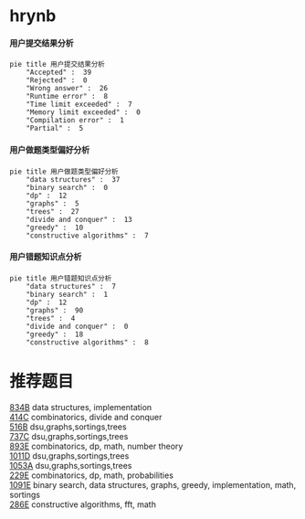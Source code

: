 # hrynb

<!-- tabs:start -->



#### **用户提交结果分析**

```mermaid
pie title 用户提交结果分析
    "Accepted" :  39
    "Rejected" :  0
    "Wrong answer" :  26
    "Runtime error" :  8
    "Time limit exceeded" :  7
    "Memory limit exceeded" :  0
    "Compilation error" :  1
    "Partial" :  5
```

#### **用户做题类型偏好分析**

```mermaid
pie title 用户做题类型偏好分析
    "data structures" :  37
    "binary search" :  0
    "dp" :  12
    "graphs" :  5
    "trees" :  27
    "divide and conquer" :  13
    "greedy" :  10
    "constructive algorithms" :  7
```
#### **用户错题知识点分析**

```mermaid
pie title 用户错题知识点分析
    "data structures" :  7
    "binary search" :  1
    "dp" :  12
    "graphs" :  90
    "trees" :  4
    "divide and conquer" :  0
    "greedy" :  18
    "constructive algorithms" :  8
```



<!-- tabs:end -->
# 推荐题目
[834B](https://codeforces.com/contest/834/problem/B)		data structures,
                        implementation		  
[414C](https://codeforces.com/contest/414/problem/C)		combinatorics,
                        divide and conquer		  
[516B](https://codeforces.com/contest/516/problem/B)		dsu,graphs,sortings,trees		  
[737C](https://codeforces.com/contest/737/problem/C)		dsu,graphs,sortings,trees		  
[893E](https://codeforces.com/contest/893/problem/E)		combinatorics,
                        dp,
                        math,
                        number theory		  
[1011D](https://codeforces.com/contest/1011/problem/D)		dsu,graphs,sortings,trees		  
[1053A](https://codeforces.com/contest/1053/problem/A)		dsu,graphs,sortings,trees		  
[229E](https://codeforces.com/contest/229/problem/E)		combinatorics,
                        dp,
                        math,
                        probabilities		  
[1091E](https://codeforces.com/contest/1091/problem/E)		binary search,
                        data structures,
                        graphs,
                        greedy,
                        implementation,
                        math,
                        sortings		  
[286E](https://codeforces.com/contest/286/problem/E)		constructive algorithms,
                        fft,
                        math		  
